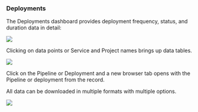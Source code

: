 ### Deployments

The Deployments dashboard provides deployment frequency, status, and duration data in detail:

![](./static/monitor-cd-deployments-24.png)

Clicking on data points or Service and Project names brings up data tables.

![](./static/monitor-cd-deployments-25.png)

Click on the Pipeline or Deployment and a new browser tab opens with the Pipeline or deployment from the record.

All data can be downloaded in multiple formats with multiple options.

![](./static/monitor-cd-deployments-26.png)

